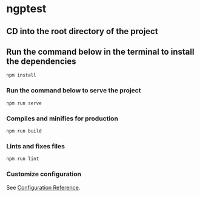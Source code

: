 # ngptest

## CD into the root directory of the project
## Run the command below in the terminal to install the dependencies
```
npm install
```
###  Run the command below to serve the project
```
npm run serve
```
### Compiles and minifies for production
```
npm run build
```
### Lints and fixes files
```
npm run lint
```
### Customize configuration
See [Configuration Reference](https://cli.vuejs.org/config/).
